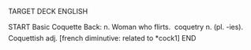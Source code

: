TARGET DECK
ENGLISH

START
Basic
Coquette
Back: n. Woman who flirts.  coquetry n. (pl. -ies). Coquettish adj. [french diminutive: related to *cock1]
END
